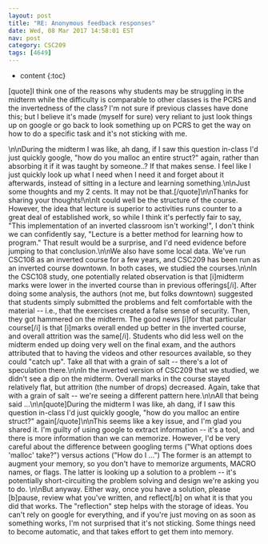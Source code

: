 ```yaml
---
layout: post
title: "RE: Anonymous feedback responses"
date: Wed, 08 Mar 2017 14:58:01 EST
nav: post
category: CSC209
tags: [4649]
---
```


* content
{:toc}

[quote]I think one of the reasons why students may be struggling in the midterm while the difficulty is comparable to other classes is the PCRS and the invertedness of the class? I'm not sure if previous classes have done this; but I believe it's made (myself for sure) very reliant to just look things up on google or go back to look something up on PCRS to get the way on how to do a specific task and it's not sticking with me.
<!-- more -->
<p>\n\nDuring the midterm I was like, ah dang, if I saw this question in-class I'd just quickly google, "how do you malloc an entire struct?" again, rather than absorbing it if it was taught by someone..? If that makes sense. I feel like I just quickly look up what I need when I need it and forget about it afterwards, instead of sitting in a lecture and learning something.\n\nJust some thoughts and my 2 cents. It may not be that.[/quote]\n\nThanks for sharing your thoughts!\n\nIt could well be the structure of the course. However, the idea that lecture is superior to activities runs counter to a great deal of established work, so while I think it's perfectly fair to say, "This implementation of an inverted classroom isn't working!", I don't think we can confidently say, "Lecture is a better method for learning how to program." That result would be a surprise, and I'd need evidence before jumping to that conclusion.\n\nWe also have some local data. We've run CSC108 as an inverted course for a few years, and CSC209 has been run as an inverted course downtown. In both cases, we studied the courses.\n\nIn the CSC108 study, one potentially related observation is that [i]midterm marks were lower in the inverted course than in previous offerings[/i]. After doing some analysis, the authors (not me, but folks downtown) suggested that students simply submitted the problems and felt comfortable with the material -- i.e., that the exercises created a false sense of security. Then, they got hammered on the midterm. The good news [i]for that particular course[/i] is that [i]marks overall ended up better in the inverted course, and overall attrition was the same[/i]. Students who did less well on the midterm ended up doing very well on the final exam, and the authors attributed that to having the videos and other resources available, so they could "catch up". Take all that with a grain of salt -- there's a lot of speculation there.\n\nIn the inverted version of CSC209 that we studied, we didn't see a dip on the midterm. Overall marks in the course stayed relatively flat, but attrition (the number of drops) decreased. Again, take that with a grain of salt -- we're seeing a different pattern here.\n\nAll that being said ...\n\n[quote]During the midterm I was like, ah dang, if I saw this question in-class I'd just quickly google, "how do you malloc an entire struct?" again[/quote]\n\nThis seems like a key issue, and I'm glad you shared it. I'm guilty of using google to extract information -- it's a tool, and there is more information than we can memorize. However, I'd be very careful about the difference between googling terms ("What options does 'malloc' take?") versus actions ("How do I ...") The former is an attempt to augment your memory, so you don't have to memorize arguments, MACRO names, or flags. The latter is looking up a solution to a problem -- it's potentially short-circuiting the problem solving and design we're asking you to do. \n\nBut anyway. Either way, once you have a solution, please [b]pause, review what you've written, and reflect[/b] on what it is that you did that works. The "reflection" step helps with the storage of ideas. You can't rely on google for everything, and if you're just moving on as soon as something works, I'm not surprised that it's not sticking. Some things need to become automatic, and that takes effort to get them into memory.</p>
